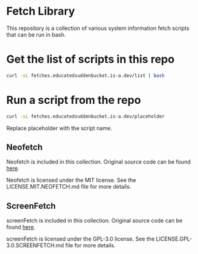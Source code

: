 # Fetch Library

This repository is a collection of various system information fetch scripts that can be run in bash.

# Get the list of scripts in this repo
```bash
curl -sL fetches.educatedsuddenbucket.is-a.dev/list | bash
```

# Run a script from the repo
```bash
curl -sL fetches.educatedsuddenbucket.is-a.dev/placeholder
```
Replace placeholder with the script name.

## Neofetch

Neofetch is included in this collection. Original source code can be found [here](https://github.com/dylanaraps/neofetch).

Neofetch is licensed under the MIT license. See the LICENSE.MIT.NEOFETCH.md file for more details.

## ScreenFetch

screenFetch is included in this collection. Original source code can be found [here](https://github.com/KittyKatt/screenFetch).

screenFetch is licensed under the GPL-3.0 license. See the LICENSE.GPL-3.0.SCREENFETCH.md file for more details.
